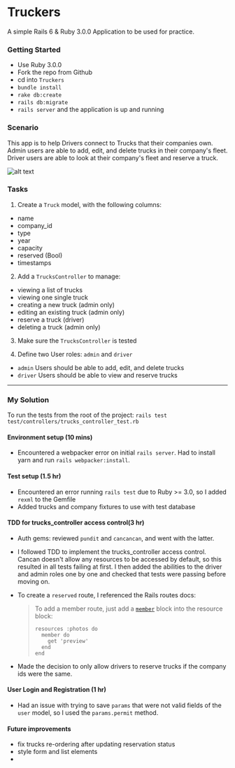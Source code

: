 # Truckers

A simple Rails 6 & Ruby 3.0.0 Application to be used for practice.

### Getting Started
* Use Ruby 3.0.0
* Fork the repo from Github
* cd into `Truckers`
* `bundle install`
* `rake db:create`
* `rails db:migrate`
* `rails server` and the application is up and running

### Scenario

This app is to help Drivers connect to Trucks that their companies own.
Admin users are able to add, edit, and delete trucks in their company's fleet.
Driver users are able to look at their company's fleet and reserve a truck.

![alt text](https://github.com/sddanila/truckers/blob/main/app/assets/images/truckers_screen.png "Truckers Main Screen")


### Tasks

1. Create a `Truck` model, with the following columns:
  * name
  * company_id
  * type
  * year
  * capacity
  * reserved (Bool)
  * timestamps

2. Add a `TrucksController` to manage:
  * viewing a list of trucks
  * viewing one single truck
  * creating a new truck (admin only)
  * editing an existing truck (admin only)
  * reserve a truck (driver)
  * deleting a truck (admin only)

3. Make sure the `TrucksController` is tested

4. Define two User roles: `admin` and `driver`
  * `admin` Users should be able to add, edit, and delete trucks
  * `driver` Users should be able to view and reserve trucks

---

### My Solution

To run the tests from the root of the project: `rails test test/controllers/trucks_controller_test.rb`

#### Environment setup (10 mins)

* Encountered a webpacker error on initial `rails server`. Had to install yarn and run `rails webpacker:install`. 

#### Test setup (1.5 hr)

* Encountered an error running `rails test` due to Ruby >= 3.0, so I added `rexml` to the Gemfile
* Added trucks and company fixtures to use with test database

#### TDD for trucks_controller access control(3 hr)

* Auth gems: reviewed `pundit` and `cancancan`, and went with the latter.
* I followed TDD to implement the trucks_controller access control. Cancan doesn't allow any resources to be accessed by default, so this resulted in all tests failing at first. I then added the abilities to the driver and admin roles one by one and checked that tests were passing before moving on.

* To create a  `reserved` route, I referenced the Rails routes docs:

  > To add a member route, just add a [`member`](https://api.rubyonrails.org/v6.1.4/classes/ActionDispatch/Routing/Mapper/Resources.html#method-i-member) block into the resource block:
  >
  > ```
  > resources :photos do
  >   member do
  >     get 'preview'
  >   end
  > end
  > ```

* Made the decision to only allow drivers to reserve trucks if the company ids were the same.

#### User Login and Registration (1 hr)

* Had an issue with trying to save `params` that were not valid fields of the `user` model, so I used the `params.permit` method.

#### Future improvements

* fix trucks re-ordering after updating reservation status
* style form and list elements
* 
